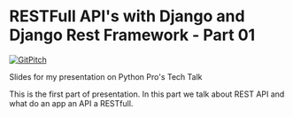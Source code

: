 # RESTFull API's with Django and Django Rest Framework - Part 01
[![GitPitch](https://gitpitch.com/assets/badge.svg)](https://gitpitch.com/Riverfount/api_drf_presentation/master?p=part01&grs=github&t=beige)

Slides for my presentation on Python Pro's Tech Talk

This is the first part of presentation. In this part we talk about REST
API and what do an app an API a RESTfull.

